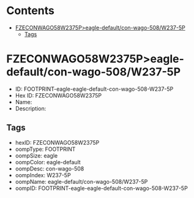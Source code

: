 



Contents
========

* [FZECONWAGO58W2375P>eagle-default/con-wago-508/W237-5P](#fzeconwago58w2375peagle-defaultcon-wago-508w237-5p)
	* [Tags](#tags)

# FZECONWAGO58W2375P>eagle-default/con-wago-508/W237-5P

- ID: FOOTPRINT-eagle-eagle-default-con-wago-508-W237-5P
- Hex ID: FZECONWAGO58W2375P
- Name: 
- Description: 

## Tags

- hexID: FZECONWAGO58W2375P
- oompType: FOOTPRINT
- oompSize: eagle
- oompColor: eagle-default
- oompDesc: con-wago-508
- oompIndex: W237-5P
- oompName: eagle-default/con-wago-508/W237-5P
- oompID: FOOTPRINT-eagle-eagle-default-con-wago-508-W237-5P
